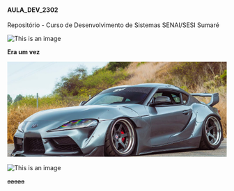 #### AULA_DEV_2302

Repositório - Curso de Desenvolvimento de Sistemas SENAI/SESI Sumaré

![This is an image](https://conteudo.imguol.com.br/c/entretenimento/54/2020/04/28/cachorro-pug-1588098472110_v2_1x1.jpg)

**Era um vez**

![This is an image](https://raw.githubusercontent.com/TheVitin/AULA_DEV_2302/main/IMG/supra%20mk5.png)

![This is an image](IMG/https://raw.githubusercontent.com/TheVitin/AULA_DEV_2302/main/IMG/supra%20mk5.png)

~~aaaaa~~
